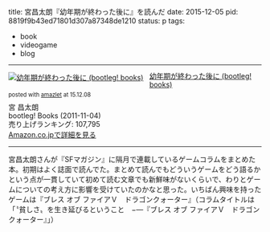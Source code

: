 title: 宮昌太朗『幼年期が終わった後に』を読んだ
date: 2015-12-05
pid: 8819f9b43ed71801d307a87348de1210
status: p
tags:
- book
- videogame
- blog
---

<div class="amazlet-box" style="margin-bottom:0px;"><div class="amazlet-image" style="float:left;margin:0px 12px 1px 0px;"><a href="http://www.amazon.co.jp/exec/obidos/ASIN/4990690524/dotimpact-22/ref=nosim/" name="amazletlink" target="_blank"><img src="http://ecx.images-amazon.com/images/I/51W2sesHm-L._SL160_.jpg" alt="幼年期が終わった後に (bootleg! books)" style="border: none;" /></a></div><div class="amazlet-info" style="line-height:120%; margin-bottom: 10px"><div class="amazlet-name" style="margin-bottom:10px;line-height:120%"><a href="http://www.amazon.co.jp/exec/obidos/ASIN/4990690524/dotimpact-22/ref=nosim/" name="amazletlink" target="_blank">幼年期が終わった後に (bootleg! books)</a><div class="amazlet-powered-date" style="font-size:80%;margin-top:5px;line-height:120%">posted with <a href="http://www.amazlet.com/" title="amazlet" target="_blank">amazlet</a> at 15.12.08</div></div><div class="amazlet-detail">宮 昌太朗 <br />bootleg! Books (2011-11-04)<br />売り上げランキング: 107,795<br /></div><div class="amazlet-sub-info" style="float: left;"><div class="amazlet-link" style="margin-top: 5px"><a href="http://www.amazon.co.jp/exec/obidos/ASIN/4990690524/dotimpact-22/ref=nosim/" name="amazletlink" target="_blank">Amazon.co.jpで詳細を見る</a></div></div></div><div class="amazlet-footer" style="clear: left"></div></div>

---- 

宮昌太朗さんが『SFマガジン』に隔月で連載しているゲームコラムをまとめた本。初期はよく誌面で読んでた。まとめて読んでもどういうゲームをどう語るかという点が一貫していて初めて読む文章でも新鮮味がないくらいで、わりとゲームについての考え方に影響を受けていたのかなと思った。いちばん興味を持ったゲームは『ブレス オブ ファイアＶ　ドラゴンクォーター』（コラムタイトルは「〝貧しさ〟を生き延びるということ　−―『ブレス オブ ファイアＶ　ドラゴンクォーター』」）

